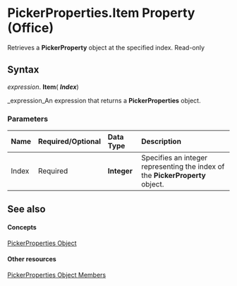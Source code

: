 
# PickerProperties.Item Property (Office)

Retrieves a  **PickerProperty** object at the specified index. Read-only


## Syntax

 _expression_. **Item**( **_Index_**)

 _expression_An expression that returns a  **PickerProperties** object.


### Parameters



|**Name**|**Required/Optional**|**Data Type**|**Description**|
|:-----|:-----|:-----|:-----|
|Index|Required| **Integer**|Specifies an integer representing the index of the  **PickerProperty** object.|

## See also


#### Concepts


 [PickerProperties Object](368e2b17-1b4f-484e-483f-53c7cd16a444.md)
#### Other resources


 [PickerProperties Object Members](ccea858b-6cd6-89be-7ab1-8edaa44099a1.md)
